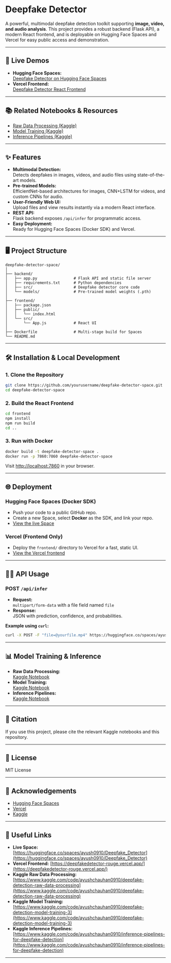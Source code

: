 # Deepfake Detector

A powerful, multimodal deepfake detection toolkit supporting **image, video, and audio analysis**. This project provides a robust backend (Flask API), a modern React frontend, and is deployable on Hugging Face Spaces and Vercel for easy public access and demonstration.

---

## 🚀 Live Demos

- **Hugging Face Spaces:**  
  [Deepfake Detector on Hugging Face Spaces](https://huggingface.co/spaces/ayush0910/Deepfake_Detector)
- **Vercel Frontend:**  
  [Deepfake Detector React Frontend](https://deepfakedetector-rouge.vercel.app/)

---

## 📚 Related Notebooks & Resources

- [Raw Data Processing (Kaggle)](https://www.kaggle.com/code/ayushchauhan0910/deepfake-detection-raw-data-processing)
- [Model Training (Kaggle)](https://www.kaggle.com/code/ayushchauhan0910/deepfake-detection-model-training-3)
- [Inference Pipelines (Kaggle)](https://www.kaggle.com/code/ayushchauhan0910/inference-pipelines-for-deepfake-detection)

---

## ✨ Features

- **Multimodal Detection:**  
  Detects deepfakes in images, videos, and audio files using state-of-the-art models.
- **Pre-trained Models:**  
  EfficientNet-based architectures for images, CNN+LSTM for videos, and custom CNNs for audio.
- **User-Friendly Web UI:**  
  Upload files and view results instantly via a modern React interface.
- **REST API:**  
  Flask backend exposes `/api/infer` for programmatic access.
- **Easy Deployment:**  
  Ready for Hugging Face Spaces (Docker SDK) and Vercel.

---

## 🖥️ Project Structure

```
deepfake-detector-space/
│
├── backend/
│   ├── app.py                # Flask API and static file server
│   ├── requirements.txt      # Python dependencies
│   ├── src/                  # Deepfake detector core code
│   └── models/               # Pre-trained model weights (.pth)
│
├── frontend/
│   ├── package.json
│   ├── public/
│   │   └── index.html
│   └── src/
│       └── App.js            # React UI
│
├── Dockerfile                # Multi-stage build for Spaces
└── README.md
```

---

## 🛠️ Installation & Local Development

### 1. **Clone the Repository**
```bash
git clone https://github.com/yourusername/deepfake-detector-space.git
cd deepfake-detector-space
```

### 2. **Build the React Frontend**
```bash
cd frontend
npm install
npm run build
cd ..
```

### 3. **Run with Docker**
```bash
docker build -t deepfake-detector-space .
docker run -p 7860:7860 deepfake-detector-space
```
Visit [http://localhost:7860](http://localhost:7860) in your browser.

---

## 🌐 Deployment

### **Hugging Face Spaces (Docker SDK)**
- Push your code to a public GitHub repo.
- Create a new Space, select **Docker** as the SDK, and link your repo.
- [View the live Space](https://huggingface.co/spaces/ayush0910/Deepfake_Detector)

### **Vercel (Frontend Only)**
- Deploy the `frontend/` directory to Vercel for a fast, static UI.
- [View the Vercel frontend](https://deepfakedetector-rouge.vercel.app/)

---

## 🧑‍💻 API Usage

### **POST** `/api/infer`

- **Request:**  
  `multipart/form-data` with a file field named `file`
- **Response:**  
  JSON with prediction, confidence, and probabilities.

**Example using `curl`:**
```bash
curl -X POST -F "file=@yourfile.mp4" https://huggingface.co/spaces/ayush0910/Deepfake_Detector/api/infer
```

---

## 📊 Model Training & Inference

- **Raw Data Processing:**  
  [Kaggle Notebook](https://www.kaggle.com/code/ayushchauhan0910/deepfake-detection-raw-data-processing)
- **Model Training:**  
  [Kaggle Notebook](https://www.kaggle.com/code/ayushchauhan0910/deepfake-detection-model-training-3)
- **Inference Pipelines:**  
  [Kaggle Notebook](https://www.kaggle.com/code/ayushchauhan0910/inference-pipelines-for-deepfake-detection)

---

## 📝 Citation

If you use this project, please cite the relevant Kaggle notebooks and this repository.

---

## 📄 License

MIT License

---

## 🙏 Acknowledgements

- [Hugging Face Spaces](https://huggingface.co/spaces)
- [Vercel](https://vercel.com/)
- [Kaggle](https://www.kaggle.com/)

---

## 🔗 Useful Links

- **Live Space:** [https://huggingface.co/spaces/ayush0910/Deepfake_Detector](https://huggingface.co/spaces/ayush0910/Deepfake_Detector)
- **Vercel Frontend:** [https://deepfakedetector-rouge.vercel.app/](https://deepfakedetector-rouge.vercel.app/)
- **Kaggle Raw Data Processing:** [https://www.kaggle.com/code/ayushchauhan0910/deepfake-detection-raw-data-processing](https://www.kaggle.com/code/ayushchauhan0910/deepfake-detection-raw-data-processing)
- **Kaggle Model Training:** [https://www.kaggle.com/code/ayushchauhan0910/deepfake-detection-model-training-3](https://www.kaggle.com/code/ayushchauhan0910/deepfake-detection-model-training-3)
- **Kaggle Inference Pipelines:** [https://www.kaggle.com/code/ayushchauhan0910/inference-pipelines-for-deepfake-detection](https://www.kaggle.com/code/ayushchauhan0910/inference-pipelines-for-deepfake-detection)

---
